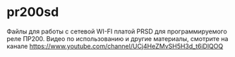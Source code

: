 # pr200sd
Файлы для работы с сетевой WI-FI платой PRSD для программируемого реле ПР200.
Видео по использованию и другие материалы, смотрите на канале https://www.youtube.com/channel/UCj4HeZMvSH5H3d_t6iDlQOQ
